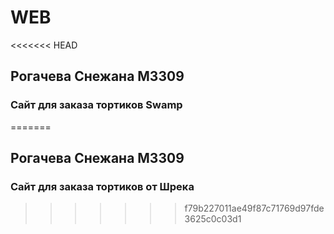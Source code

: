 # WEB
<<<<<<< HEAD
## Рогачева Снежана M3309
### Сайт для заказа тортиков Swamp
=======
## Рогачева Снежана М3309
### Сайт для заказа тортиков от Шрека
>>>>>>> f79b227011ae49f87c71769d97fde3625c0c03d1
